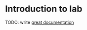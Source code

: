 # Introduction to lab

TODO: write [great documentation](http://jacobian.org/writing/what-to-write/)
